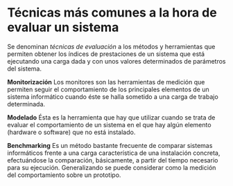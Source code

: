 # Técnicas más comunes a la hora de evaluar un sistema

Se denominan *técnicas de evaluación* a los métodos y herramientas que permiten obtener los índices de prestaciones de un sistema que está ejecutando una carga dada y con unos valores determinados de parámetros del sistema.

**Monitorización**
Los monitores son las herramientas de medición que permiten seguir el comportamiento de los principales elementos de un sistema informático cuando éste se halla sometido a una carga de trabajo determinada.

**Modelado**
Ésta es la herramienta que hay que utilizar cuando se trata de evaluar el comportamiento de un sistema en el que hay algún elemento (hardware o software) que no está instalado.

**Benchmarking**
Es un método bastante frecuente de comparar sistemas informáticos frente a una carga característica de una instalación concreta, efectuándose la comparación, básicamente, a partir del tiempo necesario para su ejecución. Generalizando se puede considerar como la medición del comportamiento sobre un prototipo. 